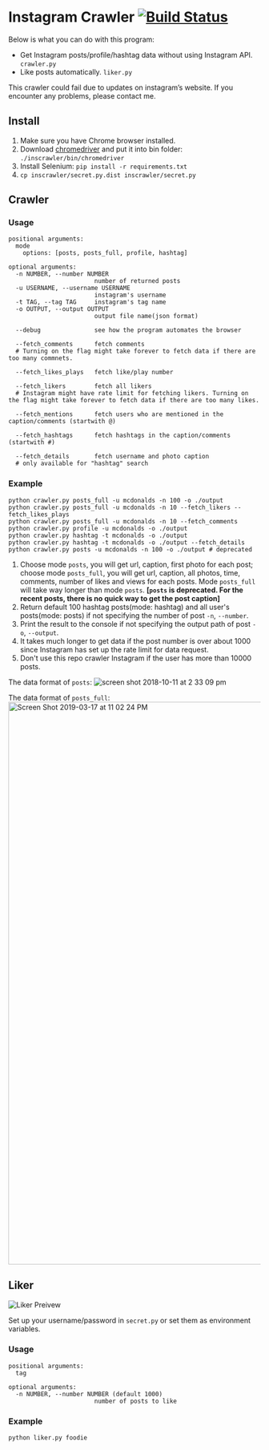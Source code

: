 # Instagram Crawler [![Build Status](https://travis-ci.org/huaying/instagram-crawler.svg?branch=master)](https://travis-ci.org/huaying/instagram-crawler)

Below is what you can do with this program:
- Get Instagram posts/profile/hashtag data without using Instagram API. `crawler.py`
- Like posts automatically. `liker.py`

This crawler could fail due to updates on instagram’s website. If you encounter any problems, please contact me.

## Install
1. Make sure you have Chrome browser installed.
2. Download [chromedriver](https://sites.google.com/a/chromium.org/chromedriver/) and put it into bin folder: `./inscrawler/bin/chromedriver`
3. Install Selenium: `pip install -r requirements.txt`
4. `cp inscrawler/secret.py.dist inscrawler/secret.py`

## Crawler
### Usage
```
positional arguments:
  mode
    options: [posts, posts_full, profile, hashtag]

optional arguments:
  -n NUMBER, --number NUMBER
                        number of returned posts
  -u USERNAME, --username USERNAME
                        instagram's username
  -t TAG, --tag TAG     instagram's tag name
  -o OUTPUT, --output OUTPUT
                        output file name(json format)

  --debug               see how the program automates the browser

  --fetch_comments      fetch comments
  # Turning on the flag might take forever to fetch data if there are too many commnets.

  --fetch_likes_plays   fetch like/play number

  --fetch_likers        fetch all likers
  # Instagram might have rate limit for fetching likers. Turning on the flag might take forever to fetch data if there are too many likes.

  --fetch_mentions      fetch users who are mentioned in the caption/comments (startwith @)

  --fetch_hashtags      fetch hashtags in the caption/comments (startwith #)

  --fetch_details       fetch username and photo caption
  # only available for "hashtag" search

```


### Example
```
python crawler.py posts_full -u mcdonalds -n 100 -o ./output
python crawler.py posts_full -u mcdonalds -n 10 --fetch_likers --fetch_likes_plays
python crawler.py posts_full -u mcdonalds -n 10 --fetch_comments
python crawler.py profile -u mcdonalds -o ./output
python crawler.py hashtag -t mcdonalds -o ./output
python crawler.py hashtag -t mcdonalds -o ./output --fetch_details
python crawler.py posts -u mcdonalds -n 100 -o ./output # deprecated
```
1. Choose mode `posts`, you will get url, caption, first photo for each post; choose mode `posts_full`, you will get url, caption, all photos, time, comments, number of likes and views for each posts. Mode `posts_full` will take way longer than mode `posts`. **[`posts` is deprecated. For the recent posts, there is no quick way to get the post caption]**
2. Return default 100 hashtag posts(mode: hashtag) and all user's posts(mode: posts) if not specifying the number of post `-n`, `--number`.
3. Print the result to the console if not specifying the output path of post `-o`, `--output`.
4. It takes much longer to get data if the post number is over about 1000 since Instagram has set up the rate limit for data request.
5. Don't use this repo crawler Instagram if the user has more than 10000 posts.

The data format of `posts`:
![screen shot 2018-10-11 at 2 33 09 pm](https://user-images.githubusercontent.com/3991678/46835356-cd521d80-cd62-11e8-9bb1-888bc32af484.png)

The data format of `posts_full`:
<img width="1123" alt="Screen Shot 2019-03-17 at 11 02 24 PM" src="https://user-images.githubusercontent.com/3991678/54510055-1c4f4080-4909-11e9-8d06-8c35a08fb74e.png">

## Liker
![Liker Preivew](https://user-images.githubusercontent.com/3991678/41560884-4bbd42d2-72fd-11e8-8d56-84e7cf7187cd.gif)


Set up your username/password in `secret.py` or set them as environment variables.

### Usage
```
positional arguments:
  tag

optional arguments:
  -n NUMBER, --number NUMBER (default 1000)
                        number of posts to like
```

### Example
```
python liker.py foodie
```
